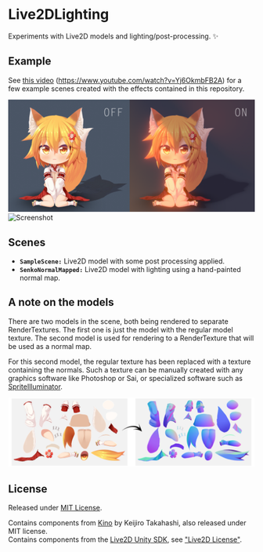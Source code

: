 # Live2DLighting
Experiments with Live2D models and lighting/post-processing. :sparkles:

## Example
See [this video](https://www.youtube.com/watch?v=Yj6OkmbFB2A) (https://www.youtube.com/watch?v=Yj6OkmbFB2A) for a few example scenes created with the effects contained in this repository.

![Screenshot](https://raw.githubusercontent.com/DenchiSoft/Live2DLighting/master/img/preview.png "Screenshot")
![Screenshot](https://raw.githubusercontent.com/DenchiSoft/Live2DLighting/master/img/lighting_simple.gif "Screenshot")



## Scenes
* __`SampleScene:`__ Live2D model with some post processing applied.
* __`SenkoNormalMapped:`__ Live2D model with lighting using a hand-painted normal map.

## A note on the models
There are two models in the scene, both being rendered to separate RenderTextures. The first one is just the model with the regular model texture. The second model is used for rendering to a RenderTexture that will be used as a normal map. 

For this second model, the regular texture has been replaced with a texture containing the normals. Such a texture can be manually created with any graphics software like Photoshop or Sai, or specialized software such as [SpriteIlluminator](https://www.codeandweb.com/spriteilluminator).



![Normal Map](https://raw.githubusercontent.com/DenchiSoft/Live2DLighting/master/img/parts_normal_map.png "Normal Map")


## License
Released under [MIT License](https://github.com/DenchiSoft/Live2DLighting/blob/master/LICENSE).

Contains components from [Kino](https://github.com/keijiro/Kino) by Keijiro Takahashi, also released under MIT license.<br/>
Contains components from the [Live2D Unity SDK](https://live2d.github.io/#unity), see ["Live2D License"](https://github.com/DenchiSoft/Live2DLighting/blob/master/Assets/Live2D/Cubism/License.txt).
